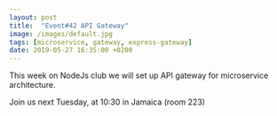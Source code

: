 ```yaml
---
layout: post
title:  "Event#42 API Gateway"
image: /images/default.jpg
tags: [microservice, gateway, express-gateway]
date: 2019-05-27 16:35:00 +0200
---
```


This week on NodeJs club we will set up API gateway for microservice architecture.[]()

Join us next Tuesday, at 10:30 in Jamaica (room 223)
